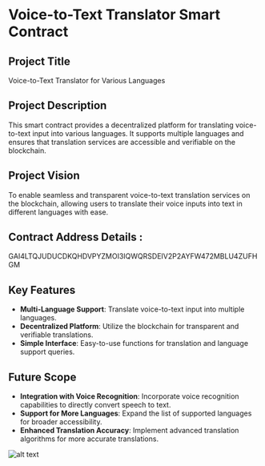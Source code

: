 # Voice-to-Text Translator Smart Contract

## Project Title

Voice-to-Text Translator for Various Languages

## Project Description

This smart contract provides a decentralized platform for translating voice-to-text input into various languages. It supports multiple languages and ensures that translation services are accessible and verifiable on the blockchain.

## Project Vision

To enable seamless and transparent voice-to-text translation services on the blockchain, allowing users to translate their voice inputs into text in different languages with ease.

## Contract Address Details :
GAI4LTQJUDUCDKQHDVPYZMOI3IQWQRSDEIV2P2AYFW472MBLU4ZUFHGM

## Key Features

- **Multi-Language Support**: Translate voice-to-text input into multiple languages.
- **Decentralized Platform**: Utilize the blockchain for transparent and verifiable translations.
- **Simple Interface**: Easy-to-use functions for translation and language support queries.

## Future Scope

- **Integration with Voice Recognition**: Incorporate voice recognition capabilities to directly convert speech to text.
- **Support for More Languages**: Expand the list of supported languages for broader accessibility.
- **Enhanced Translation Accuracy**: Implement advanced translation algorithms for more accurate translations.

![alt text](image.png)
